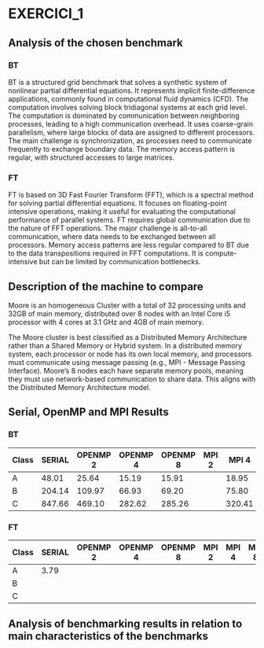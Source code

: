 # EXERCICI_1

## Analysis of the chosen benchmark

### BT
BT is a structured grid benchmark that solves a synthetic system of nonlinear partial differential equations.
It represents implicit finite-difference applications, commonly found in computational fluid dynamics (CFD).
The computation involves solving block tridiagonal systems at each grid level.
The computation is dominated by communication between neighboring processes, leading to a high communication overhead.
It uses coarse-grain parallelism, where large blocks of data are assigned to different processors.
The main challenge is synchronization, as processes need to communicate frequently to exchange boundary data.
The memory access pattern is regular, with structured accesses to large matrices.

### FT
FT is based on 3D Fast Fourier Transform (FFT), which is a spectral method for solving partial differential equations.
It focuses on floating-point intensive operations, making it useful for evaluating the computational performance of parallel systems.
FT requires global communication due to the nature of FFT operations.
The major challenge is all-to-all communication, where data needs to be exchanged between all processors.
Memory access patterns are less regular compared to BT due to the data transpositions required in FFT computations.
It is compute-intensive but can be limited by communication bottlenecks.

## Description of the machine to compare
Moore is an homogeneous Cluster with a total of 32 processing units and 32GB of main memory, distributed over 8 nodes with an Intel Core i5 processor with 4 cores at 3.1 GHz and 4GB of main memory.

The Moore cluster is best classified as a Distributed Memory Architecture rather than a Shared Memory or Hybrid system.
In a distributed memory system, each processor or node has its own local memory, and processors must communicate using message passing (e.g., MPI - Message Passing Interface).
Moore’s 8 nodes each have separate memory pools, meaning they must use network-based communication to share data.
This aligns with the Distributed Memory Architecture model.

## Serial, OpenMP and MPI Results

### BT
| Class | SERIAL | OPENMP 2 | OPENMP 4 | OPENMP 8 | MPI 2 | MPI 4  | MPI 8 | MPI 16 | MPI 32 |
|-------|--------|----------|----------|----------|-------|--------|-------|--------|--------|
| A     | 48.01  | 25.64    | 15.19    | 15.91    |       | 18.95  |       |        |        |
| B     | 204.14 | 109.97   | 66.93    | 69.20    |       | 75.80  |       |        |        |
| C     | 847.66 | 469.10   | 282.62   | 285.26   |       | 320.41 |       |        |        |

### FT
| Class | SERIAL | OPENMP 2 | OPENMP 4 | OPENMP 8 | MPI 2 | MPI 4 | MPI 8 | MPI 16 | MPI 32 |
|-------|--------|----------|----------|----------|-------|-------|-------|--------|--------|
| A     | 3.79   |          |          |          |       |       |       |        |        |
| B     |        |          |          |          |       |       |       |        |        |
| C     |        |          |          |          |       |       |       |        |        |

## Analysis of benchmarking results in relation to main characteristics of the benchmarks
